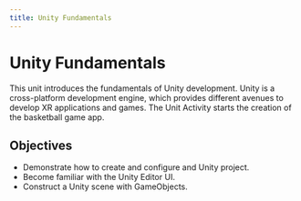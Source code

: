 ```yaml
---
title: Unity Fundamentals
---
```


# Unity Fundamentals

This unit introduces the fundamentals of Unity development. Unity is a cross-platform development engine, which provides different avenues to develop XR applications and games. The Unit Activity starts the creation of the basketball game app.

## Objectives

- Demonstrate how to create and configure and Unity project.
- Become familiar with the Unity Editor UI.
- Construct a Unity scene with GameObjects.
